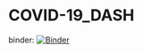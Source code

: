 # COVID-19_DASH

binder: [![Binder](https://mybinder.org/badge_logo.svg)](https://mybinder.org/v2/gh/psj2012/COVID-19_DASH/HEAD?labpath=%2Fvoila%2Frender)
